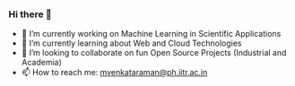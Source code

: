 ### Hi there 👋
- 🔭 I’m currently working on Machine Learning in Scientific Applications
- 🌱 I’m currently learning about Web and Cloud Technologies
- 👯 I’m looking to collaborate on fun Open Source Projects (Industrial and Academia)
- 📫 How to reach me: mvenkataraman@ph.iitr.ac.in


<!--
**VIGNESHinZONE/VIGNESHinZONE** is a ✨ _special_ ✨ repository because its `README.md` (this file) appears on your GitHub profile.

Here are some ideas to get you started:

- 🌱 I’m currently learning ...
- 👯 I’m looking to collaborate on ...
- 🤔 I’m looking for help with ...
- 💬 Ask me about ...
- 📫 How to reach me: ...
- 😄 Pronouns: ...
- ⚡ Fun fact: ...
-->
